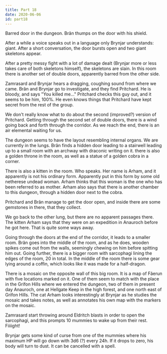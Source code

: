 ```yaml
---
title: Part 18
date: 2020-06-06
id: part18
---
```


Barred door in the dungeon.
Brân thumps on the door with his shield.

After a while a voice speaks out in a language only Brynjar understands: giant.
After a short conversation, the door bursts open and two giant skeletons appear.

After a pretty messy fight with a lot of damage dealt (Brynjar more or less takes care of both skeletons himself), the skeletons are slain.
In this room there is another set of double doors, apparently barred from the other side.

Zamrasard and Brynjar hears a dragging, coughing sound from where we came.
Brân and Brynjar go to investigate, and they find Pritchard.
He is bloody, and says "You killed me..."
Pritchard checks this guy out, and it seems to be him, 100%.
He even knows things that Pritchard have kept secret from the rest of the group.

We don't really know what to do about the second (improved?) version of Pritchard.
Getting through the second set of double doors, there is a wind going back and forth through the corridor.
As we reach the end, there is an air elemental waiting for us.

The dungeon seems to have the layout resembling internal organs.
We are currently in the lungs.
Brân finds a hidden door leading to a stairwell leading up to a small room with an archway with draconic writing on it.
there is also a golden throne in the room, as well as a statue of a golden cobra in a corner.

There is also a kitten in the room.
Who speaks.
Her name is Arham, and it apparently is not his ordinary form.
Apparently put in this form by some old netherese undead woman.
Arham thinks that this woman is the one who has been referred to as mother.
Arham also says that there is another chamber to this dungeon, through a hidden door next to the cobra.

Pritchard and Brân manage to get the door open, and inside there are some gemstones in there, that they collect.

We go back to the other lung, but there are no apparent passages there.
The kitten Arham says that they were on an expedition in Anauroch before he got here.
That is quite some ways away.

Going through the doors at the end of the corridor, it leads to a smaller room.
Brân goes into the middle of the room, and as he does, wooden spikes come out from the walls, seemingly chewing on him before spitting him out.
Going further, there is a bigger room with sarcophagi lining the edges of the room, 20 in total.
In the middle of the room there is some gear lying around a coffin, which looks like it was made for a half-dragon.

There is a mosaic on the opposite wall of this big room.
It is a map of Fâerun with five locations marked on it.
One of them seem to match with the place in the Grifon Hills where we entered the dungeon, two of them in present day Anauroch, one at Hellgate Keep in the high forest, and one north east of Grifon Hills.
The cat Arham looks interestingly at Brynjar as he studies the mosaic and takes notes, as well as annotates his own map with the markers on the mosaic.

Zamrasard start throwing around Eldritch blasts in order to open the sarcophagi, and this prompts 10 mummies to wake up from their rest.
Fiiiight!

Brynjar gets some kind of curse from one of the mummies where his maximum HP will go down with 3d6 (?) every 24h.
If it drops to zero, his body will turn to dust.
It can be cancelled with a spell.
